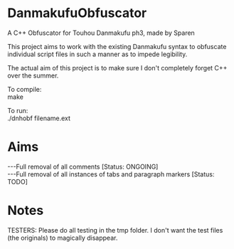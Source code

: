 # DanmakufuObfuscator
A C++ Obfuscator for Touhou Danmakufu ph3, made by Sparen

This project aims to work with the existing Danmakufu syntax to obfuscate individual script files in such a manner as to impede legibility.

The actual aim of this project is to make sure I don't completely forget C++ over the summer.

To compile:		<br>
    make

To run:			<br>
    ./dnhobf filename.ext

# Aims
---Full removal of all comments [Status: ONGOING]					<br>
---Full removal of all instances of tabs and paragraph markers [Status: TODO]		<br>

# Notes
TESTERS: Please do all testing in the tmp folder. I don't want the test files (the originals) to magically disappear.